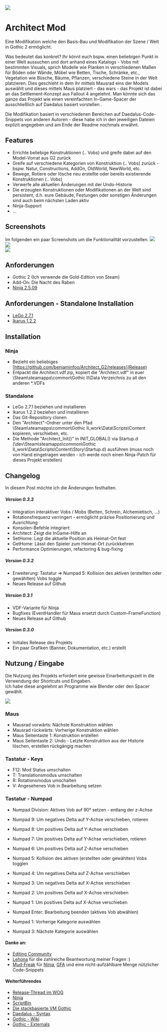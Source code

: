 <img src="docs/architect_g2_banner.png">  

# Architect Mod
Eine Modifikation welche den Basis-Bau und Modifikation der Szene / Welt in Gothic 2 ermöglicht.

Was bedeutet das konkret? Ihr könnt euch bspw. einen beliebigen Punkt in einer Welt aussuchen und dort anhand eines Katalogs - Vobs mit bestimmten Visuals, sprich Modelle wie Planken in verschiedenen Maßen für Böden oder Wände, Möbel wie Betten, Tische, Schränke, etc., Vegetation wie Büsche, Bäume, Pflanzen, verschiedene Steine in der Welt platzieren. Dies geschieht in dem ihr mittels Mausrad eins der Models auswählt und dieses mittels Maus platziert - das wars - das Projekt ist dabei an das Settlement-Konzept aus Fallout 4 angelehnt. Man könnte sich das ganze das Projekt wie einen vereinfachten In-Game-Spacer der ausschließlich auf Daedalus basiert vorstellen .

Die Modifikation basiert in verschiedenen Bereichen auf Daedalus-Code-Snippets von anderen Autoren - diese habe ich in den jeweiligen Dateien explizit angegeben und am Ende der Readme nochmals erwähnt.    

## Features
 - Errichte beliebige Konstruktionen (.. Vobs) und greife dabei auf den Model-Vorrat aus G2 zurück
 - Greife auf verschiedene Kategorien von Konstruktion (.. Vobs) zurück - bspw. Natur, Constructions, AddOn, OldWorld, NewWorld, etc.
 - Bewege, Rotiere oder lösche neu erstellte oder bereits existierende Konstruktionen (.. Vobs)
 - Verwerfe alle aktuellen Änderungen mit der Undo-Historie
 - Die erzeugten Konstruktionen oder Modifikationen an der Welt sind persistent, d.h. eure Gebäude, Festungen oder sonstigen Änderungen sind auch beim nächsten Laden aktiv
 - Ninja-Support
 - ... 
 
## Screenshots
Im folgenden ein paar Screenshots um die Funktionalität vorzustellen.
<img src="docs/10_screen_before.jpg">  
<img src="docs/10_screen_cleanup.jpg">  
<img src="docs/10_screen_after.jpg">  

## Anforderungen
- Gothic 2 (Ich verwende die Gold-Edition von Steam)
- Add-On: Die Nacht des Raben 
- [Ninja 2.5.09](https://github.com/szapp/Ninja/releases/tag/v2.5.09)

## Anforderungen - Standalone Installation
- [LeGo 2.7.1](https://github.com/Lehona/LeGo/releases/tag/v2.7.1)
- [Ikarus 1.2.2](https://github.com/Lehona/Ikarus/releases/tag/v1.2.2)

## Installation

### Ninja
- Bezieht ein beliebiges [https://github.com/benjaminfoo/Architect_G2/releases](Release)
- Entpackt die Architect.vdf.zip, kopiert die "Architect.vdf" in euer \Steam\steamapps\common\Gothic II\Data Verzeichnis zu all den anderen *.VDFs

### Standalone
- LeGo 2.7.1 beziehen und installieren
- Ikarus 1.2.2 beziehen und installieren
- Das Git-Repository clonen
- Den "Architect"-Ordner unter den Pfad \Steam\steamapps\common\Gothic II_work\Data\Scripts\Content kopieren, verschieben, etc.
- Die Methode "Architect_Init()" in INIT_GLOBAL() via Startup.d (\dev\Steam\steamapps\common\Gothic II_work\Data\Scripts\Content\Story\Startup.d) ausführen (muss noch von Hand eingetragen werden - ich werde noch einen Ninja-Patch für dieses Projekt erstellen)

## Changelog
In diesem Post möchte ich die Änderungen festhalten.

##### Version 0.3.3
- Integration interaktiver Vobs / Mobs (Betten, Schrein, Alchemietisch, ...)
- Rotationsfrequenz verringert - ermöglicht präzise Positionierung und Ausrichtung
- Konsolen-Befehle integriert:
 - Architect: Zeigt die InGame-Hilfe an
 - SetHome: Legt die aktuelle Position als Heimat-Ort fest
 - GetHome: Lässt den Spieler zum Heimat-Ort zurückkehren
- Performance Optimierungen, refactoring  & bug-fixing



##### Version 0.3.2
- Erweiterung: Tastatur => Numpad 5: Kollision des aktiven (erstellten oder gewählten) Vobs toggle
- Neues Release auf Github 

##### Version 0.3.1
- VDF-Variante für Ninja
- Bugfixes (EventHandler für Maus ersetzt durch Custom-FrameFunction)
- Neues Release auf Github

##### Version 0.3.0
- Initiales Release des Projekts
- Ein paar Grafiken (Banner, Dokumentation, etc.) erstellt

## Nutzung / Eingabe
Die Nutzung des Projekts erfordert eine gewisse Einarbeitungszeit in die Verwendung der Shortcuts und Eingaben. \
Ich habe diese angelehnt an Programme wie Blender oder den Spacer gewählt. 

<img src="docs/architect_g2_usage.png">  

### Maus
- Mausrad vorwärts: Nächste Konstruktion wählen
- Mausrad rückwärts: Vorherige Konstruktion wählen
- Maus Seitentaste 1: Konstruktion erstellen
- Maus Seitentaste 2: Undo - Letzte Konstruktion aus der Historie löschen, erstellen rückgängig machen

### Tastatur - Keys
- F12: Mod Status umschalten
- T: Translationsmodus umschalten
- R: Rotationsmodus umschalten
- V: Angesehenes Vob in Bearbeitung setzen

### Tastatur - Numpad
- Numpad Division: Aktives Vob auf 90° setzen - entlang der z-Achse
- Numpad 9: Um negatives Delta auf Y-Achse verschieben, rotieren
- Numpad 8: Um positives Delta auf Y-Achse verschieben
- Numpad 7: Um positives Delta auf Y-Achse verschieben, rotieren
- Numpad 6: Um positives Delta auf Z-Achse verschieben
- Numpad 5: Kollision des aktiven (erstellten oder gewählten) Vobs togglen
- Numpad 4: Um negatives Delta auf Z-Achse verschieben
- Numpad 3: Um negatives Delta auf X-Achse verschieben
- Numpad 2: Um positives Delta auf X-Achse verschieben
- Numpad 1: Um positives Delta auf X-Achse verschieben
- Numpad Enter: Bearbeitung beenden (aktives Vob abwählen)

- Numpad 1: Vorherige Kategorie auswählen
- Numpad 3: Nächste Kategorie auswählen

#### Danke an:
- [Editing Community](https://forum.worldofplayers.de/forum/forums/104-Editing)
- [Lehona](https://github.com/Lehona/LeGo/) für die zahlreiche Beantwortung meiner Fragen :)
- [Mud-Freak](https://github.com/szapp/) für [Ninja](https://github.com/szapp/Ninja), [GFA](https://github.com/szapp/GothicFreeAim/) und eine nicht-aufzählbare Menge nützlicher Code-Snippets

#### Weiterführendes
- [Release-Thread im WOG](https://forum.worldofplayers.de/forum/threads/1575628-Release-Architect)
- [Ninja](https://forum.worldofplayers.de/forum/threads/1515286-Ninja)
- [ScriptBin](https://forum.worldofplayers.de/forum/threads/1495001-Scriptsammlung-ScriptBin)
- [Die stackbasierte VM Gothic](https://forum.worldofplayers.de/forum/threads/907096-WIP-Tutorial-Fortgeschritten-bis-Experten-Die-Gothic-dat-und-der-Datenstack)
- [Daedalus - Syntax](https://www.worldofgothic.de/modifikation/index.php?go=daedalus)
- [Gothic - Wiki](https://wiki.worldofgothic.de/doku.php)
- [Gothic - Externals](https://www.worldofgothic.de/modifikation/index.php?go=g2functions)

